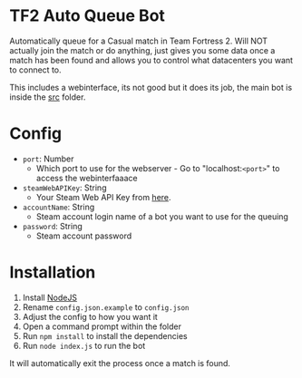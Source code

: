 # TF2 Auto Queue Bot

Automatically queue for a Casual match in Team Fortress 2. Will NOT actually join the match or do anything, just gives you some data once a match has been found and allows you to control what datacenters you want to connect to.

This includes a webinterface, its not good but it does its job, the main bot is inside the [src](src) folder.

# Config
- `port`: Number
	- Which port to use for the webserver - Go to "localhost:`<port>`" to access the webinterfaaace
- `steamWebAPIKey`: String
	- Your Steam Web API Key from [here](https://steamcommunity.com/dev/apikey).
- `accountName`: String
	- Steam account login name of a bot you want to use for the queuing
- `password`: String
	- Steam account password

# Installation
1. Install [NodeJS](https://nodejs.org/)
2. Rename `config.json.example` to `config.json`
3. Adjust the config to how you want it
4. Open a command prompt within the folder
5. Run `npm install` to install the dependencies
6. Run `node index.js` to run the bot

It will automatically exit the process once a match is found.
